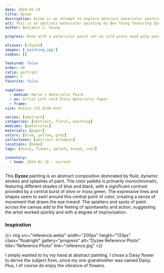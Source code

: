 ```yaml
---
date: 2024-01-18
title: Dyzee
description: Dyzee is an attempt to explore abstract watercolor painting. But the abstraction is subjectively representative to a floral reference by name, a Daisy flower.
alt: This is an abstract watercolor painting by Ben Young featuring dynamic blue and black brushstrokes, with splatters and washes creating a sense of movement, anchored by a central burst of yellow.
author: Benjamin J. Young

progress: Done with a watercolor paint set on cold press wood pulp watercolor paper, taped down. This took a few stages of painting a layer and waiting for dry time. So it took a few days.

aliases: [/dyzee]
images: ['painting.jpg']
videos: []

featured: false
order: 99
ratio: portrait
power: 5
favorite: false

supplies:
  - medium: Marie's Watercolor Paint
  - on: Artist Loft Cold Press Watercolor Paper
  - frame: 
size: 9x12in (22.8x30.4cm)

series: [abstract]
categories: [abstract, floral, painting]
mediums: [watercolor]
materials: [paper]
colors: [blue, yellow, grey]
collections: [abstract attempts]
locations: [home]
tags: [daisy, flower, splash, broad, cool]

inventory:
  - home: 2024-01-18 - current
---
```


This **Dyzee** painting is an abstract composition dominated by fluid, dynamic strokes and splashes of paint. The color palette is primarily monochromatic, featuring different shades of blue and black, with a significant contrast provided by a central burst of olive or moss green. The expressive lines and shapes seem to swirl around this central point of color, creating a sense of movement that draws the eye inward. The splatters and spots of paint across the canvas add to the feeling of spontaneity and action, suggesting the artist worked quickly and with a degree of improvisation.

<!--more-->

### Inspiration ###

{{< img src="reference.webp" width="200px" height="133px" class="floatright" gallery="progress" alt="Dyzee Reference Photo" title="Reference Photo" link="reference.jpg" >}}

I simply wanted to try my hand at abstract painting. I chose a Daisy flower to derive the subject from, since my one grandmother was named Daisy. Plus, I of course do enjoy the vibrance of flowers.
